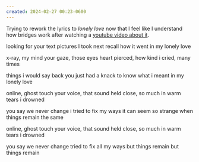 ```yaml
---
created: 2024-02-27 00:23-0600
---
```


Trying to rework the lyrics to _lonely love_ now that I feel like I understand how bridges work after watching a [youtube video about it](https://www.youtube.com/watch?v=0FaX9pL3_hw).

looking for your text
pictures I took next
recall how it went
in my lonely love

x-ray, my mind
your gaze, those eyes
heart pierced, how kind
i cried, many times

things i would say back
you just had a knack
to know what i meant
in my lonely love

online, ghost touch
your voice, that sound
held close, so much
in warm tears i drowned

you say we never change
i tried to fix my ways
it can seem so strange when
things remain the same

online, ghost touch
your voice, that sound
held close, so much
in warm tears i drowned

you say we never change
tried to fix all my ways
but things remain
but things remain
